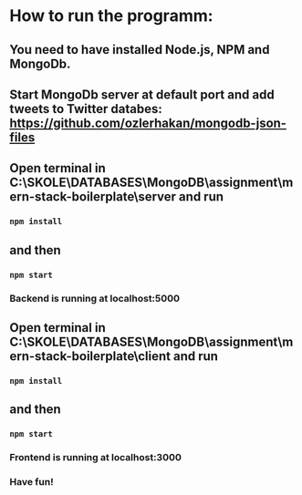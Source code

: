 # How to run the programm:

## You need to have installed Node.js, NPM and MongoDb.

## Start MongoDb server at default port and add tweets to Twitter databes: https://github.com/ozlerhakan/mongodb-json-files

##

## Open terminal in C:\SKOLE\DATABASES\MongoDB\assignment\mern-stack-boilerplate\server and run

### `npm install`

## and then

### `npm start`

### Backend is running at localhost:5000

## Open terminal in C:\SKOLE\DATABASES\MongoDB\assignment\mern-stack-boilerplate\client and run

### `npm install`

## and then

### `npm start`

### Frontend is running at localhost:3000

### Have fun!
